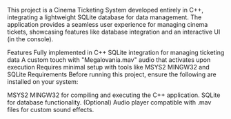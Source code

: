 This project is a Cinema Ticketing System developed entirely in C++, 
integrating a lightweight SQLite database for data management. The application provides a seamless user experience for managing cinema tickets, 
showcasing features like database integration and an interactive UI (in the console).

Features
Fully implemented in C++
SQLite integration for managing ticketing data
A custom touch with "Megalovania.mav" audio that activates upon execution
Requires minimal setup with tools like MSYS2 MINGW32 and SQLite
Requirements
Before running this project, ensure the following are installed on your system:

MSYS2 MINGW32 for compiling and executing the C++ application.
SQLite for database functionality.
(Optional) Audio player compatible with .mav files for custom sound effects.
